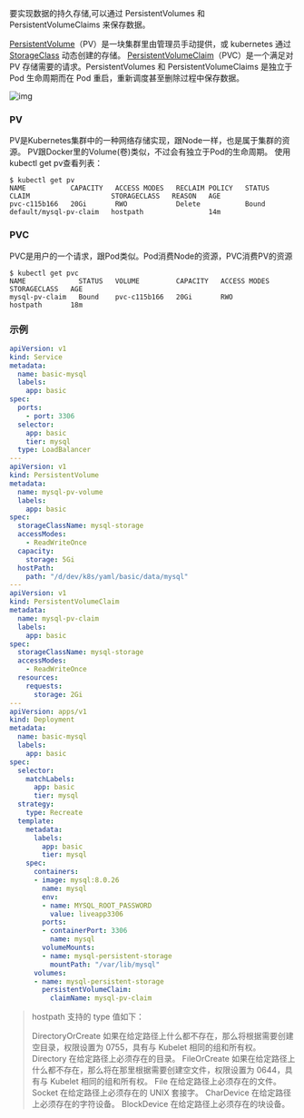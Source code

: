 要实现数据的持久存储,可以通过 PersistentVolumes 和 PersistentVolumeClaims 来保存数据。

[PersistentVolume](https://kubernetes.io/zh/docs/concepts/storage/persistent-volumes/)（PV）是一块集群里由管理员手动提供，或 kubernetes 通过 [StorageClass](https://kubernetes.io/zh/docs/concepts/storage/storage-classes) 动态创建的存储。 [PersistentVolumeClaim](https://kubernetes.io/zh/docs/concepts/storage/persistent-volumes/#persistentvolumeclaims)（PVC）是一个满足对 PV 存储需要的请求。PersistentVolumes 和 PersistentVolumeClaims 是独立于 Pod 生命周期而在 Pod 重启，重新调度甚至删除过程中保存数据。

![img](https://www.kubernetes.org.cn/img/2018/06/20180604211538.png)

### PV

PV是Kubernetes集群中的一种网络存储实现，跟Node一样，也是属于集群的资源。
PV跟Docker里的Volume(卷)类似，不过会有独立于Pod的生命周期。
使用kubectl get pv查看列表：

```shell
$ kubectl get pv
NAME           CAPACITY   ACCESS MODES   RECLAIM POLICY   STATUS   CLAIM                    STORAGECLASS   REASON   AGE
pvc-c115b166   20Gi       RWO            Delete           Bound    default/mysql-pv-claim   hostpath                14m
```

### PVC

PVC是用户的一个请求，跟Pod类似。Pod消费Node的资源，PVC消费PV的资源

```shell
$ kubectl get pvc
NAME             STATUS   VOLUME         CAPACITY   ACCESS MODES   STORAGECLASS   AGE
mysql-pv-claim   Bound    pvc-c115b166   20Gi       RWO            hostpath       18m
```

### 示例

```yaml
apiVersion: v1
kind: Service
metadata:
  name: basic-mysql
  labels:
    app: basic
spec:
  ports:
    - port: 3306
  selector:
    app: basic
    tier: mysql
  type: LoadBalancer
---
apiVersion: v1
kind: PersistentVolume
metadata:
  name: mysql-pv-volume
  labels:
    app: basic
spec:
  storageClassName: mysql-storage
  accessModes:
    - ReadWriteOnce
  capacity:
    storage: 5Gi
  hostPath:
    path: "/d/dev/k8s/yaml/basic/data/mysql"
---
apiVersion: v1
kind: PersistentVolumeClaim
metadata:
  name: mysql-pv-claim
  labels:
    app: basic
spec:
  storageClassName: mysql-storage
  accessModes:
    - ReadWriteOnce
  resources:
    requests:
      storage: 2Gi
---
apiVersion: apps/v1
kind: Deployment
metadata:
  name: basic-mysql
  labels:
    app: basic
spec:
  selector:
    matchLabels:
      app: basic
      tier: mysql
  strategy:
    type: Recreate
  template:
    metadata:
      labels:
        app: basic
        tier: mysql
    spec:
      containers:
      - image: mysql:8.0.26
        name: mysql
        env:
        - name: MYSQL_ROOT_PASSWORD
          value: liveapp3306
        ports:
        - containerPort: 3306
          name: mysql
        volumeMounts:
        - name: mysql-persistent-storage
          mountPath: "/var/lib/mysql"
      volumes:
      - name: mysql-persistent-storage
        persistentVolumeClaim:
          claimName: mysql-pv-claim

```





> hostpath 支持的 type 值如下：
>
> DirectoryOrCreate	如果在给定路径上什么都不存在，那么将根据需要创建空目录，权限设置为 0755，具有与 Kubelet 相同的组和所有权。
> Directory	                在给定路径上必须存在的目录。
> FileOrCreate	          如果在给定路径上什么都不存在，那么将在那里根据需要创建空文件，权限设置为 0644，具有与 Kubelet 相同的组和所有权。
> File	                          在给定路径上必须存在的文件。
> Socket	                     在给定路径上必须存在的 UNIX 套接字。
> CharDevice	            在给定路径上必须存在的字符设备。
> BlockDevice	           在给定路径上必须存在的块设备。

